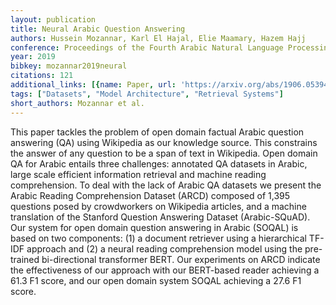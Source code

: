```yaml
---
layout: publication
title: Neural Arabic Question Answering
authors: Hussein Mozannar, Karl El Hajal, Elie Maamary, Hazem Hajj
conference: Proceedings of the Fourth Arabic Natural Language Processing Workshop
year: 2019
bibkey: mozannar2019neural
citations: 121
additional_links: [{name: Paper, url: 'https://arxiv.org/abs/1906.05394'}]
tags: ["Datasets", "Model Architecture", "Retrieval Systems"]
short_authors: Mozannar et al.
---
```

This paper tackles the problem of open domain factual Arabic question
answering (QA) using Wikipedia as our knowledge source. This constrains the
answer of any question to be a span of text in Wikipedia. Open domain QA for
Arabic entails three challenges: annotated QA datasets in Arabic, large scale
efficient information retrieval and machine reading comprehension. To deal with
the lack of Arabic QA datasets we present the Arabic Reading Comprehension
Dataset (ARCD) composed of 1,395 questions posed by crowdworkers on Wikipedia
articles, and a machine translation of the Stanford Question Answering Dataset
(Arabic-SQuAD). Our system for open domain question answering in Arabic (SOQAL)
is based on two components: (1) a document retriever using a hierarchical
TF-IDF approach and (2) a neural reading comprehension model using the
pre-trained bi-directional transformer BERT. Our experiments on ARCD indicate
the effectiveness of our approach with our BERT-based reader achieving a 61.3
F1 score, and our open domain system SOQAL achieving a 27.6 F1 score.